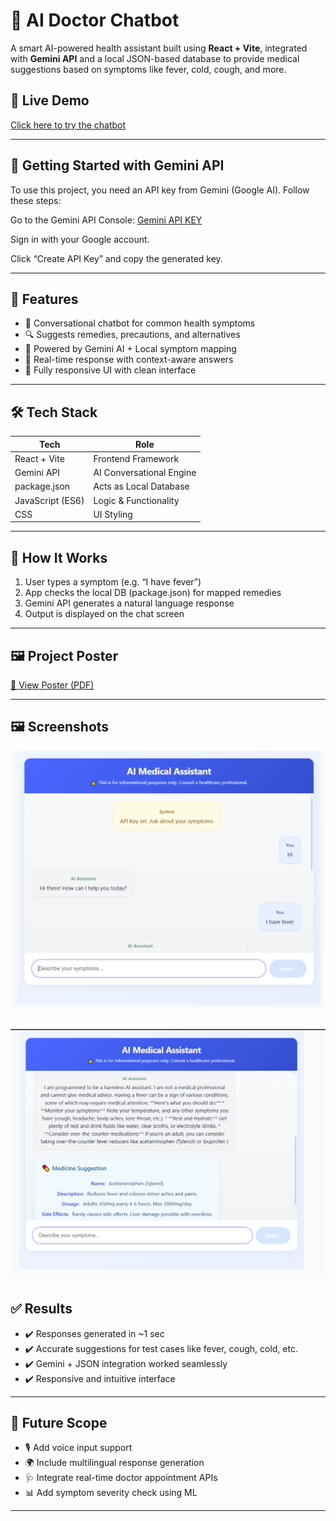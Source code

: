 # 🧠 AI Doctor Chatbot

A smart AI-powered health assistant built using **React + Vite**, integrated with **Gemini API** and a local JSON-based database to provide medical suggestions based on symptoms like fever, cold, cough, and more.

## 🚀 Live Demo
[Click here to try the chatbot](https://ai-doctor-chatbot.vercel.app/) 

---

## 🔐 Getting Started with Gemini API
To use this project, you need an API key from Gemini (Google AI). Follow these steps:

Go to the Gemini API Console:
[Gemini API KEY](https://aistudio.google.com/app/apikey)

Sign in with your Google account.

Click “Create API Key” and copy the generated key.

---

## 📌 Features

- 🤖 Conversational chatbot for common health symptoms
- 🔍 Suggests remedies, precautions, and alternatives
- 🧠 Powered by Gemini AI + Local symptom mapping
- 💬 Real-time response with context-aware answers
- 📱 Fully responsive UI with clean interface

---

## 🛠️ Tech Stack

| Tech             | Role                            |
|------------------|---------------------------------|
| React + Vite     | Frontend Framework              |
| Gemini API       | AI Conversational Engine        |
| package.json     | Acts as Local Database          |
| JavaScript (ES6) | Logic & Functionality           |
| CSS              | UI Styling                      |

---

## 🧪 How It Works

1. User types a symptom (e.g. “I have fever”)
2. App checks the local DB (package.json) for mapped remedies
3. Gemini API generates a natural language response
4. Output is displayed on the chat screen

---

## 🖼️ Project Poster

[📄 View Poster (PDF)](poster.pdf)

---

## 🖼️ Screenshots

![Chatbot Demo](demo1.png)

![Screenshot](demo2.png)
---

## ✅ Results

- ✔️ Responses generated in ~1 sec
- ✔️ Accurate suggestions for test cases like fever, cough, cold, etc.
- ✔️ Gemini + JSON integration worked seamlessly
- ✔️ Responsive and intuitive interface

---

## 📌 Future Scope

- 🎙️ Add voice input support
- 🌍 Include multilingual response generation
- 🩺 Integrate real-time doctor appointment APIs
- 📊 Add symptom severity check using ML

---


